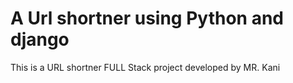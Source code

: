 # A Url shortner using Python and django

This is a URL shortner FULL Stack project developed by MR. Kani

